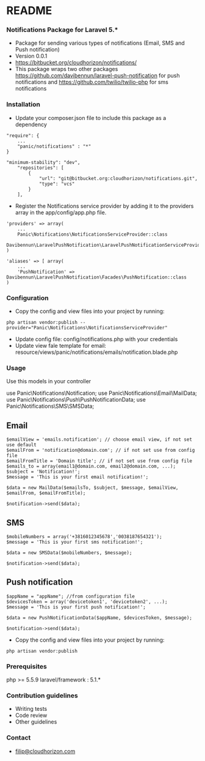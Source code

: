 # README #


### Notifications Package for Laravel 5.* ###

* Package for sending various types of notifications (Email, SMS and Push notification)
* Version 0.0.1
* https://bitbucket.org/cloudhorizon/notifications/
* This package wraps two other packages https://github.com/davibennun/laravel-push-notification for push notifications and https://github.com/twilio/twilio-php for sms notifications

### Installation ###

* Update your composer.json file to include this package as a dependency 
```
"require": {
    ...
    "panic/notifications" : "*"
}

"minimum-stability": "dev",
    "repositories": [
        {
            "url": "git@bitbucket.org:cloudhorizon/notifications.git",
            "type": "vcs"
        }
    ],
```
* Register the Notifications service provider by adding it to the providers array in the app/config/app.php file.

```
'providers' => array(
    ...
    Panic\Notifications\NotificationsServiceProvider::class
    Davibennun\LaravelPushNotification\LaravelPushNotificationServiceProvider::class,
)

'aliases' => [ array(
    ...
    'PushNotification' => Davibennun\LaravelPushNotification\Facades\PushNotification::class
)
```

### Configuration ###

* Copy the config and view files into your project by running:

```
php artisan vendor:publish --provider="Panic\Notifications\NotificationsServiceProvider"
```
* Update config file: config/notifications.php with your credentials
* Update view fale template for email: resource/views/panic/notifications/emails/notification.blade.php

### Usage ###

Use this models in your controller

use Panic\Notifications\Notification;
use Panic\Notifications\Email\MailData;
use Panic\Notifications\Push\PushNotificationData;
use Panic\Notifications\SMS\SMSData;

## Email ##

```
$emailView = 'emails.notification'; // choose email view, if not set use default
$emailFrom = 'notification@domain.com'; // if not set use from config file
$emailFromTitle = 'Domain title'; // if not set use from config file
$emails_to = array(email1@domain.com, email2@domain.com, ...);
$subject = 'Notification!';
$message = 'This is your first email notification!';

$data = new MailData($emailsTo, $subject, $message, $emailView, $emailFrom, $emailFromTitle);

$notification->send($data);
```
## SMS ##
```
$mobileNumbers = array('+3816012345678','0038187654321');
$message = 'This is your first sms notification!';

$data = new SMSData($mobileNumbers, $message);

$notification->send($data);
```
## Push notification ##
```
$appName = "appName"; //from configuration file
$devicesToken = array('devicetoken1', 'devicetoken2', ...);
$message = 'This is your first push notification!';

$data = new PushNotificationData($appName, $devicesToken, $message);

$notification->send($data);
```
* Copy the config and view files into your project by running:
```
php artisan vendor:publish
```
### Prerequisites ###

php >= 5.5.9
laravel/framework : 5.1.*

### Contribution guidelines ###

* Writing tests
* Code review
* Other guidelines

### Contact ###

* filip@cloudhorizon.com